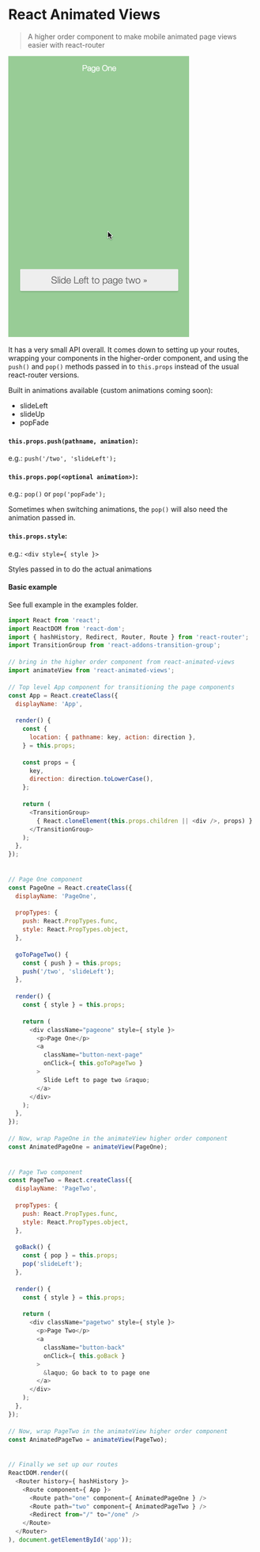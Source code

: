 # React Animated Views

> A higher order component to make mobile animated page views easier with react-router

![example gif](react-animated-views.gif)

It has a very small API overall. It comes down to setting up your routes, wrapping your components in the higher-order component, and using the `push()` and `pop()` methods passed in to `this.props` instead of the usual react-router versions.

Built in animations available (custom animations coming soon):

- slideLeft
- slideUp
- popFade

#### `this.props.push(pathname, animation)`:

e.g.: `push('/two', 'slideLeft');`

#### `this.props.pop(<optional animation>)`:

e.g.: `pop()` or `pop('popFade');`

Sometimes when switching animations, the `pop()` will also need the animation passed in.

#### `this.props.style`:

e.g.: `<div style={ style }>`

Styles passed in to do the actual animations

#### Basic example

See full example in the examples folder.

```javascript
import React from 'react';
import ReactDOM from 'react-dom';
import { hashHistory, Redirect, Router, Route } from 'react-router';
import TransitionGroup from 'react-addons-transition-group';

// bring in the higher order component from react-animated-views
import animateView from 'react-animated-views';

// Top level App component for transitioning the page components 
const App = React.createClass({
  displayName: 'App',

  render() {
    const {                                          
      location: { pathname: key, action: direction },
    } = this.props;                                  

    const props = {                      
      key,                               
      direction: direction.toLowerCase(),
    };                                   

    return (
      <TransitionGroup>
        { React.cloneElement(this.props.children || <div />, props) }
      </TransitionGroup>
    );
  },
});


// Page One component
const PageOne = React.createClass({
  displayName: 'PageOne',

  propTypes: {
    push: React.PropTypes.func,
    style: React.PropTypes.object,
  },

  goToPageTwo() {
    const { push } = this.props;
    push('/two', 'slideLeft');
  },

  render() {
    const { style } = this.props;

    return (
      <div className="pageone" style={ style }>
        <p>Page One</p>
        <a
          className="button-next-page"
          onClick={ this.goToPageTwo }
        >
          Slide Left to page two &raquo;
        </a>
      </div>
    );
  },
});

// Now, wrap PageOne in the animateView higher order component
const AnimatedPageOne = animateView(PageOne);


// Page Two component
const PageTwo = React.createClass({
  displayName: 'PageTwo',

  propTypes: {
    push: React.PropTypes.func,
    style: React.PropTypes.object,
  },

  goBack() {
    const { pop } = this.props;
    pop('slideLeft');
  },

  render() {
    const { style } = this.props;

    return (
      <div className="pagetwo" style={ style }>
        <p>Page Two</p>
        <a
          className="button-back"
          onClick={ this.goBack }
        >
          &laquo; Go back to to page one
        </a>
      </div>
    );
  },
});

// Now, wrap PageTwo in the animateView higher order component
const AnimatedPageTwo = animateView(PageTwo);


// Finally we set up our routes
ReactDOM.render((
  <Router history={ hashHistory }>
    <Route component={ App }>
      <Route path="one" component={ AnimatedPageOne } />
      <Route path="two" component={ AnimatedPageTwo } />
      <Redirect from="/" to="/one" />
    </Route>
  </Router>
), document.getElementById('app'));
```

